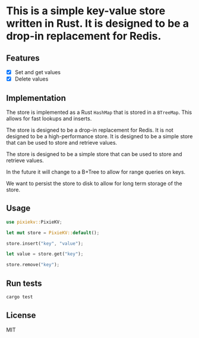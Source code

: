 # This is a simple key-value store written in Rust. It is designed to be a drop-in replacement for Redis.

## Features

- [x] Set and get values
- [x] Delete values

## Implementation

The store is implemented as a Rust `HashMap` that is stored in a `BTreeMap`. This allows for fast lookups and inserts.

The store is designed to be a drop-in replacement for Redis. It is not designed to be a high-performance store. It is designed to be a simple store that can be used to store and retrieve values.

The store is designed to be a simple store that can be used to store and retrieve values.

In the future it will change to a B+Tree to allow for range queries on keys.

We want to persist the store to disk to allow for long term storage of the store.

## Usage

```rust
use pixiekv::PixieKV;

let mut store = PixieKV::default();

store.insert("key", "value");

let value = store.get("key");

store.remove("key");
```

## Run tests

```sh
cargo test
```

## License

MIT